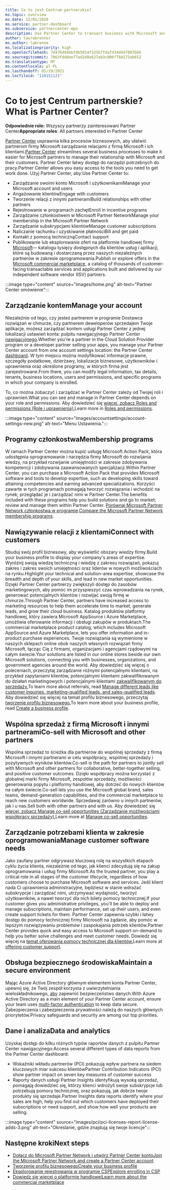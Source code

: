 ```yaml
---
title: Co to jest Centrum partnerskie?
ms.topic: overview
ms.date: 12/01/2020
ms.service: partner-dashboard
ms.subservice: partnercenter-mpn
description: Use Partner Center to transact business with Microsoft and your customers (Korzystanie z Partner Center do transakcji biznesowych z firmą Microsoft i klientami)
author: laurabrenner
ms.author: labrenne
ms.localizationpriority: high
ms.openlocfilehash: 7d476404bbfdb5814f325b7fdafd34d44780fb66
ms.sourcegitcommit: 7063fdddee77ad2d8e627ab3c806f76d173ab652
ms.translationtype: MT
ms.contentlocale: pl-PL
ms.lasthandoff: 05/19/2021
ms.locfileid: "110151121"
---
```

# <a name="what-is-partner-center"></a><span data-ttu-id="f7ba1-103">Co to jest Centrum partnerskie?</span><span class="sxs-lookup"><span data-stu-id="f7ba1-103">What is Partner Center?</span></span>

<span data-ttu-id="f7ba1-104">**Odpowiednie role:** Wszyscy partnerzy zainteresowani Partner Center</span><span class="sxs-lookup"><span data-stu-id="f7ba1-104">**Appropriate roles**: All partners interested in Partner Center</span></span>

<span data-ttu-id="f7ba1-105">[Partner Center](https://partner.microsoft.com/dashboard/home) usprawnia kilka procesów biznesowych, aby ułatwić partnerom firmy Microsoft zarządzanie relacjami z firmą Microsoft i ich klientami.</span><span class="sxs-lookup"><span data-stu-id="f7ba1-105">[Partner Center](https://partner.microsoft.com/dashboard/home) streamlines several business processes to make it easier for Microsoft partners to manage their relationship with Microsoft and their customers.</span></span> <span data-ttu-id="f7ba1-106">Partner Center łatwy dostęp do narzędzi potrzebnych do pracy.</span><span class="sxs-lookup"><span data-stu-id="f7ba1-106">Partner Center allows you easy access to the tools you need to get work done.</span></span> <span data-ttu-id="f7ba1-107">Użyj Partner Center, aby:</span><span class="sxs-lookup"><span data-stu-id="f7ba1-107">Use Partner Center to:</span></span>

- <span data-ttu-id="f7ba1-108">Zarządzanie swoimi konto Microsoft i użytkownikami</span><span class="sxs-lookup"><span data-stu-id="f7ba1-108">Manage your Microsoft account and users</span></span>
- <span data-ttu-id="f7ba1-109">Angażowanie klientów</span><span class="sxs-lookup"><span data-stu-id="f7ba1-109">Engage with customers</span></span>
- <span data-ttu-id="f7ba1-110">Tworzenie relacji z innymi partnerami</span><span class="sxs-lookup"><span data-stu-id="f7ba1-110">Build relationships with other partners</span></span>
- <span data-ttu-id="f7ba1-111">Rejestrowanie w programach zachęt</span><span class="sxs-lookup"><span data-stu-id="f7ba1-111">Enroll in incentive programs</span></span>
- <span data-ttu-id="f7ba1-112">Zarządzanie członkostwem w Microsoft Partner Network</span><span class="sxs-lookup"><span data-stu-id="f7ba1-112">Manage your membership in the Microsoft Partner Network</span></span>
- <span data-ttu-id="f7ba1-113">Zarządzanie subskrypcjami klientów</span><span class="sxs-lookup"><span data-stu-id="f7ba1-113">Manage customer subscriptions</span></span>
- <span data-ttu-id="f7ba1-114">Naliczanie rachunku i uzyskiwanie płatności</span><span class="sxs-lookup"><span data-stu-id="f7ba1-114">Bill and get paid</span></span>
- <span data-ttu-id="f7ba1-115">Kontakt z pomocą techniczną</span><span class="sxs-lookup"><span data-stu-id="f7ba1-115">Contact support</span></span>
- <span data-ttu-id="f7ba1-116">Publikowanie lub eksplorowanie ofert na platformie handlowej firmy [Microsoft](/azure/marketplace)— katalogu tysięcy dostępnych dla klientów usług i aplikacji, które są budowaną i dostarczaną przez naszych niezależnych partnerów w zakresie oprogramowania.</span><span class="sxs-lookup"><span data-stu-id="f7ba1-116">Publish or explore offers in the [Microsoft commercial marketplace](/azure/marketplace), a catalog of thousands of customer-facing transactable services and applications built and delivered by our independent software vendor (ISV) partners.</span></span>

:::image type="content" source="images/home.png" alt-text="Partner Center omówienie":::

## <a name="manage-your-account"></a><span data-ttu-id="f7ba1-118">Zarządzanie kontem</span><span class="sxs-lookup"><span data-stu-id="f7ba1-118">Manage your account</span></span>

<span data-ttu-id="f7ba1-119">Niezależnie od tego, czy jesteś partnerem w programie Dostawca rozwiązań w chmurze, czy partnerem deweloperów sprzedajem Twoje aplikacje, możesz zarządzać kontem usługi Partner Center z jednej lokalizacji ustawień konta: pulpitu nawigacyjnego Partner Center [nawigacyjnego](https://partner.microsoft.com/dashboard/home).</span><span class="sxs-lookup"><span data-stu-id="f7ba1-119">Whether you're a partner in the Cloud Solution Provider program or a developer partner selling your apps, you manage your Partner Center account from one account settings location: the Partner Center [dashboard](https://partner.microsoft.com/dashboard/home).</span></span> <span data-ttu-id="f7ba1-120">W tym miejscu można modyfikować informacje prawne, szczegóły podatkowe, dzierżawy, lokalizacje biznesowe, użytkowników i uprawnienia oraz określone programy, w których firma jest zarejestrowane.</span><span class="sxs-lookup"><span data-stu-id="f7ba1-120">From there, you can modify legal information, tax details, tenants, business locations, users and permissions, and specific programs in which your company is enrolled.</span></span>

<span data-ttu-id="f7ba1-121">To, co można zobaczyć i zarządzać w Partner Center zależy od Twojej roli i uprawnień.</span><span class="sxs-lookup"><span data-stu-id="f7ba1-121">What you can see and manage in Partner Center depends on your role and permissions.</span></span> <span data-ttu-id="f7ba1-122">Aby dowiedzieć się [więcej, zobacz Roles and permissions (Role i uprawnienia).](permissions-overview.md)</span><span class="sxs-lookup"><span data-stu-id="f7ba1-122">Learn more in [Roles and permissions](permissions-overview.md).</span></span>

:::image type="content" source="images/accountsettings/account-settings-new.png" alt-text="Menu Ustawienia.":::

## <a name="membership-programs"></a><span data-ttu-id="f7ba1-124">Programy członkostwa</span><span class="sxs-lookup"><span data-stu-id="f7ba1-124">Membership programs</span></span>

<span data-ttu-id="f7ba1-125">W ramach Partner Center można kupić usługę Microsoft Action Pack, która udostępnia oprogramowanie i narzędzia firmy Microsoft do rozwijania wiedzy, na przykład rozwijanie umiejętności w zakresie zdobywania kompetencji i zdobywania zaawansowanych specjalizacji.</span><span class="sxs-lookup"><span data-stu-id="f7ba1-125">Within Partner Center, you can purchase a Microsoft Action Pack that provides Microsoft software and tools to develop expertise, such as developing skills toward attaining competencies and earning advanced specializations.</span></span> <span data-ttu-id="f7ba1-126">Korzyści zawarte w tych programach pomagają tworzyć rozwiązania i wchodzić na rynek; przeglądać je i zarządzać nimi w Partner Center.</span><span class="sxs-lookup"><span data-stu-id="f7ba1-126">The benefits included with these programs help you build solutions and go to market; review and manage them within Partner Center.</span></span> <span data-ttu-id="f7ba1-127">[Porównaj Microsoft Partner Network członkostwa w programie](https://partner.microsoft.com/membership/compare-offers).</span><span class="sxs-lookup"><span data-stu-id="f7ba1-127">[Compare the Microsoft Partner Network membership programs](https://partner.microsoft.com/membership/compare-offers).</span></span>

## <a name="connect-with-customers"></a><span data-ttu-id="f7ba1-128">Nawiązywanie relacji z klientami</span><span class="sxs-lookup"><span data-stu-id="f7ba1-128">Connect with customers</span></span>

<span data-ttu-id="f7ba1-129">Sbuduj swój profil biznesowy, aby wyświetlić obszary wiedzy firmy.</span><span class="sxs-lookup"><span data-stu-id="f7ba1-129">Build your business profile to display your company's areas of expertise.</span></span> <span data-ttu-id="f7ba1-130">Wyróżnij swoją wiedzę techniczną i wiedzę z zakresu rozwiązań, pokazuj zakres i zakres swoich umiejętności oraz liderów w nowych możliwościach na rynku.</span><span class="sxs-lookup"><span data-stu-id="f7ba1-130">Highlight your technical and solution-area expertise, showcase the breadth and depth of your skills, and lead in new market opportunities.</span></span> <span data-ttu-id="f7ba1-131">Dzięki Partner Center partnerzy zwiększyli dostęp do zasobów marketingowych, aby pomóc im przyspieszyć czas wprowadzania na rynek, generować potencjalnych klientów i rozwijać swoją firmę w chmurze.</span><span class="sxs-lookup"><span data-stu-id="f7ba1-131">Through Partner Center, partners have increased access to marketing resources to help them accelerate time to market, generate leads, and grow their cloud business.</span></span> <span data-ttu-id="f7ba1-132">Katalog produktów platformy handlowej, który zawiera Microsoft AppSource i Azure Marketplace, umożliwia oferowanie informacji i obsługi zakupów w produktach.</span><span class="sxs-lookup"><span data-stu-id="f7ba1-132">The commercial marketplace product catalog, which includes Microsoft AppSource and Azure Marketplace, lets you offer information and in-product purchase experiences.</span></span> <span data-ttu-id="f7ba1-133">Twoje rozwiązania są wymienione w naszych sklepach online obok naszych własnych rozwiązań firmy Microsoft, łącząc Cię z firmami, organizacjami i agencjami rządowymi na całym świecie.</span><span class="sxs-lookup"><span data-stu-id="f7ba1-133">Your solutions are listed in our online stores beside our own Microsoft solutions, connecting you with businesses, organizations, and government agencies around the world.</span></span> <span data-ttu-id="f7ba1-134">Aby dowiedzieć się więcej o poleceniach, przeczytaj zarządzanie różnymi potencjalnymi klientami, na przykład zapytaniami klientów, potencjalnymi klientami zakwalifikowanym do działań marketingowych i potencjalnymi klientami [zakwalifikowanym do sprzedaży.](manage-leads.md)</span><span class="sxs-lookup"><span data-stu-id="f7ba1-134">To learn more about referrals, read [Manage different leads like customer inquiries, marketing-qualified leads, and sales-qualified leads](manage-leads.md).</span></span> <span data-ttu-id="f7ba1-135">Aby dowiedzieć się więcej na temat profilu biznesowego, przeczytaj [tworzenie profilu biznesowego.](create-a-marketing-profile.md)</span><span class="sxs-lookup"><span data-stu-id="f7ba1-135">To learn more about your business profile, read [Create a business profile](create-a-marketing-profile.md).</span></span>

## <a name="co-sell-with-microsoft-and-other-partners"></a><span data-ttu-id="f7ba1-136">Wspólna sprzedaż z firmą Microsoft i innymi partnerami</span><span class="sxs-lookup"><span data-stu-id="f7ba1-136">Co-sell with Microsoft and other partners</span></span>

<span data-ttu-id="f7ba1-137">Wspólna sprzedaż to ścieżka dla partnerów do wspólnej sprzedaży z firmą Microsoft i innymi partnerami w celu współpracy, wspólnej sprzedaży i pozytywnych wyników klientów.</span><span class="sxs-lookup"><span data-stu-id="f7ba1-137">Co-sell is the path for partners to jointly sell with Microsoft and other partners for collaborative, better-together selling, and positive customer outcomes.</span></span> <span data-ttu-id="f7ba1-138">Dzięki współpracy można korzystać z globalnej marki firmy Microsoft, zespołów sprzedaży, możliwości generowania popytu i platformy handlowej, aby dotrzeć do nowych klientów na całym świecie.</span><span class="sxs-lookup"><span data-stu-id="f7ba1-138">Co-sell lets you use the Microsoft global brand, sales teams, demand-generation capabilities, and the commercial marketplace to reach new customers worldwide.</span></span> <span data-ttu-id="f7ba1-139">Sprzedawaj zarówno u innych partnerów, jak i u nas.</span><span class="sxs-lookup"><span data-stu-id="f7ba1-139">Sell both with other partners and with us.</span></span> <span data-ttu-id="f7ba1-140">Aby dowiedzieć się [więcej, zobacz Manage co-sell opportunities (Zarządzanie możliwościami współpracy sprzedaży).](manage-co-sell-opportunities.md)</span><span class="sxs-lookup"><span data-stu-id="f7ba1-140">Learn more at [Manage co-sell opportunities](manage-co-sell-opportunities.md).</span></span>

## <a name="manage-customer-software-needs"></a><span data-ttu-id="f7ba1-141">Zarządzanie potrzebami klienta w zakresie oprogramowania</span><span class="sxs-lookup"><span data-stu-id="f7ba1-141">Manage customer software needs</span></span>

<span data-ttu-id="f7ba1-142">Jako zaufany partner odgrywasz kluczową rolę na wszystkich etapach cyklu życia klienta, niezależnie od tego, jak klienci zdecydują się na zakup oprogramowania i usług firmy Microsoft.</span><span class="sxs-lookup"><span data-stu-id="f7ba1-142">As the trusted partner, you play a critical role in all stages of the customer lifecycle, regardless of how customers choose to purchase Microsoft software and services.</span></span> <span data-ttu-id="f7ba1-143">Jeśli klient nada Ci uprawnienia administracyjne, będziesz w stanie wdrażać subskrypcje i zarządzać nimi, utrzymywać wydajność, tworzyć użytkowników, a nawet tworzyć dla nich bilety pomocy technicznej.</span><span class="sxs-lookup"><span data-stu-id="f7ba1-143">If your customer gives you administrative privileges, you'll be able to deploy and manage subscriptions, maintain performance, set up their users, and even create support tickets for them.</span></span> <span data-ttu-id="f7ba1-144">Partner Center zapewnia szybki i łatwy dostęp do pomocy technicznej firmy Microsoft na żądanie, aby pomóc w lepszym rozwiązywaniu problemów i zaspokajania potrzeb klientów.</span><span class="sxs-lookup"><span data-stu-id="f7ba1-144">Partner Center provides quick and easy access to Microsoft support on-demand to help you better solve challenges and meet customer needs.</span></span> <span data-ttu-id="f7ba1-145">Dowiedz się więcej na [temat oferowania pomocy technicznej dla klientów.](customer-support.md)</span><span class="sxs-lookup"><span data-stu-id="f7ba1-145">Learn more at [offering customer support](customer-support.md).</span></span>

## <a name="maintain-a-secure-environment"></a><span data-ttu-id="f7ba1-146">Obsługa bezpiecznego środowiska</span><span class="sxs-lookup"><span data-stu-id="f7ba1-146">Maintain a secure environment</span></span>

<span data-ttu-id="f7ba1-147">Mając Azure Active Directory głównym elementem konta Partner Center, upewnij się, że Twój zespół korzysta z uwierzytelniania wieloskładnikowego, [aby](partner-security-requirements-mandating-mfa.md) zapewnić bezpieczeństwo danych.</span><span class="sxs-lookup"><span data-stu-id="f7ba1-147">With Azure Active Directory as a main element of your Partner Center account, ensure your team uses [multi-factor authentication](partner-security-requirements-mandating-mfa.md) to keep data secure.</span></span> <span data-ttu-id="f7ba1-148">Zabezpieczenia i zabezpieczenia prywatności należą do naszych głównych priorytetów.</span><span class="sxs-lookup"><span data-stu-id="f7ba1-148">Privacy safeguards and security are among our top priorities.</span></span>

## <a name="data-and-analytics"></a><span data-ttu-id="f7ba1-149">Dane i analiza</span><span class="sxs-lookup"><span data-stu-id="f7ba1-149">Data and analytics</span></span>

<span data-ttu-id="f7ba1-150">Uzyskaj dostęp do kilku różnych typów raportów danych z pulpitu Partner Center nawigacyjnego:</span><span class="sxs-lookup"><span data-stu-id="f7ba1-150">Access several different types of data reports from the Partner Center dashboard:</span></span>

- <span data-ttu-id="f7ba1-151">Wskaźniki wkładu partnerów (PCI) pokazują wpływ partnera na siedem kluczowych miar sukcesu klientów</span><span class="sxs-lookup"><span data-stu-id="f7ba1-151">Partner Contribution Indicators (PCI) show partner impact on seven key measures of customer success</span></span>
- <span data-ttu-id="f7ba1-152">Raporty danych usługi Partner Insights identyfikują wysoką sprzedaż, pomagają dowiedzieć się, którzy klienci wdrożyli swoje subskrypcje lub potrzebują pomocy technicznej, oraz pokazują, jak dobrze twoje produkty się sprzedaje.</span><span class="sxs-lookup"><span data-stu-id="f7ba1-152">Partner Insights data reports identify where your sales are high, help you find out which customers have deployed their subscriptions or need support, and show how well your products are selling.</span></span>

:::image type="content" source="images/pci/pci-licenses-report-license-adds-3.png" alt-text="Określanie, gdzie znajdują się twoje licencje":::

## <a name="next-steps"></a><span data-ttu-id="f7ba1-154">Następne kroki</span><span class="sxs-lookup"><span data-stu-id="f7ba1-154">Next steps</span></span>

- [<span data-ttu-id="f7ba1-155">Dołącz do Microsoft Partner Network i utwórz Partner Center konto</span><span class="sxs-lookup"><span data-stu-id="f7ba1-155">Join the Microsoft Partner Network and create a Partner Center account</span></span>](mpn-create-a-partner-center-account.md)
- [<span data-ttu-id="f7ba1-156">Tworzenie profilu biznesowego</span><span class="sxs-lookup"><span data-stu-id="f7ba1-156">Create your business profile</span></span>](create-a-marketing-profile.md)
- [<span data-ttu-id="f7ba1-157">Eksplorowanie rejestrowania w programie CSP</span><span class="sxs-lookup"><span data-stu-id="f7ba1-157">Explore enrolling in CSP</span></span>](csp-overview.md)
- [<span data-ttu-id="f7ba1-158">Dowiedz się więcej o platformie handlowej</span><span class="sxs-lookup"><span data-stu-id="f7ba1-158">Learn more about the commercial marketplace</span></span>](csp-commercial-marketplace-overview.md)
